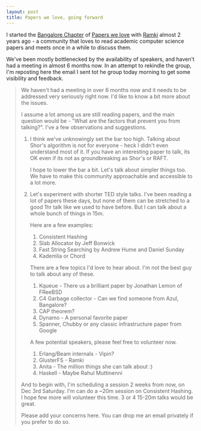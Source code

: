 ```yaml
---
layout: post
title: Papers we love, going forward
---
```


I started
the [Bangalore Chapter](http://www.meetup.com/Papers-we-love-Bangalore/)
of [Papers we love](http://paperswelove.org/)
with [Ramki](https://rkrishnan.org/) almost 2 years ago - a community that loves
to read academic computer science papers and meets once in a while to discuss
them.

We've been mostly bottlenecked by the availability of speakers, and haven't had
a meeting in almost 6 months now. In an attempt to rekindle the group, I'm
reposting here the email I sent tot he group today morning to get some
visibility and feedback.

>
>
> We haven't had a meeting in over 6 months now and it needs to be addressed very
> seriously right now. I'd like to know a bit more about the issues.
>
> I assume a lot among us are still reading papers, and the main question would
> be - "What are the factors that prevent you from talking?". I've a few
> observations and suggestions.
>
> 1. I think we've unknowingly set the bar too high. Talking about Shor's
>    algorithm is not for everyone - heck I didn't even understand most of it. If
>    you have an interesting paper to talk, its OK even if its not as
>    groundbreaking as Shor's or RAFT.
>
>    I hope to lower the bar a bit. Let's talk about simpler things too. We have
>    to make this community approachable and accessible to a lot more.
>
> 2. Let's experiment with shorter TED style talks. I've been reading a lot of
>    papers these days, but none of them can be stretched to a good 1hr talk like
>    we used to have before. But I can talk about a whole bunch of things in 15m.
>
>    Here are a few examples:
>
>    1. Consistent Hashing
>    2. Slab Allocator by Jeff Bonwick
>    3. Fast String Searching by Andrew Hume and Daniel Sunday
>    4. Kademlia or Chord
>
>    There are a few topics I'd love to hear about. I'm not the best guy to talk
>    about any of these.
>
>    1. Kqueue - There us a brilliant paper by Jonathan Lemon of FReeBSD
>    2. C4 Garbage collector - Can we find someone from Azul, Bangalore?
>    3. CAP theorem?
>    4. Dynamo - A personal favorite paper
>    5. Spanner, Chubby or any classic infrastructure paper from Google
>
>    A few potential speakers, please feel free to volunteer now.
>
>    1. Erlang/Beam internals - Vipin?
>    2. GlusterFS - Ramki
>    3. Anita - The million things she can talk about :)
>    4. Haskell  - Maybe Rahul Muttinenni
>
> And to begin with, I'm scheduling a session 2 weeks from now, on Dec 3rd
> Saturday. I'm can do a ~20m session on Consistent Hashing. I hope few more will
> volunteer this time. 3 or 4 15-20m talks would be great.
>
> Please add your concerns here. You can drop me an email privately if you prefer
> to do so.
